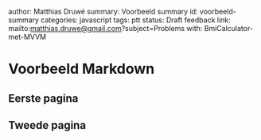 author: Matthias Druwé
summary: Voorbeeld summary
id: voorbeeld-summary
categories: javascript
tags: ptt
status: Draft
feedback link: mailto:matthias.druwe@gmail.com?subject=Problems with: BmiCalculator-met-MVVM

# Voorbeeld Markdown

## Eerste pagina

## Tweede pagina

